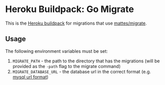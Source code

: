 # Heroku Buildpack: Go Migrate

This is the [Heroku buildpack][buildpack] for migrations that use [mattes/migrate][go-migrate].

## Usage

The following environment variables must be set:
1. `MIGRATE_PATH` - the path to the directory that has the migrations (will be provided as the `-path` flag to the migrate command)
2. `MIGRATE_DATABASE_URL` - the database url in the correct format (e.g. [mysql url format][go-migrate-mysql])

[buildpack]: http://devcenter.heroku.com/articles/buildpacks
[go-migrate]: https://github.com/mattes/migrate
[go-migrate-mysql]: https://github.com/mattes/migrate/tree/master/database/mysql